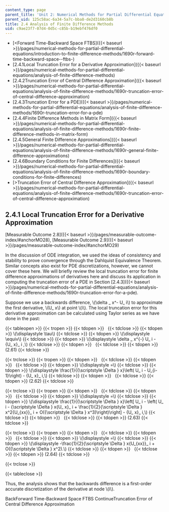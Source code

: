 ```yaml
---
content_type: page
parent_title: 'Unit 2: Numerical Methods for Partial Differential Equations'
parent_uid: 125c58ac-6a34-5a7c-bba8-de2d3160cb8b
title: 2.4 Analysis of Finite Difference Methods
uid: c9ae23f7-07d4-0d5c-c85b-b19ebf476df0
---
```


*   [<Forward Time-Backward Space FTBS]({{< baseurl >}}/pages/numerical-methods-for-partial-differential-equations/introduction-to-finite-difference-methods/1690r-forward-time-backward-space--ftbs-)
*   [2.4.1Local Truncation Error for a Derivative Approximation]({{< baseurl >}}/pages/numerical-methods-for-partial-differential-equations/analysis-of-finite-difference-methods)
*   [2.4.2Truncation Error of Central Difference Approximation]({{< baseurl >}}/pages/numerical-methods-for-partial-differential-equations/analysis-of-finite-difference-methods/1690r-truncation-error-of-central-difference-approximation)
*   [2.4.3Truncation Error for a PDE]({{< baseurl >}}/pages/numerical-methods-for-partial-differential-equations/analysis-of-finite-difference-methods/1690r-truncation-error-for-a-pde)
*   [2.4.4Finite Difference Methods in Matrix Form]({{< baseurl >}}/pages/numerical-methods-for-partial-differential-equations/analysis-of-finite-difference-methods/1690r-finite-difference-methods-in-matrix-form)
*   [2.4.5General Finite Difference Approximations]({{< baseurl >}}/pages/numerical-methods-for-partial-differential-equations/analysis-of-finite-difference-methods/1690r-general-finite-difference-approximations)
*   [2.4.6Boundary Conditions for Finite Differences]({{< baseurl >}}/pages/numerical-methods-for-partial-differential-equations/analysis-of-finite-difference-methods/1690r-boundary-conditions-for-finite-differences)
*   [\>Truncation Error of Central Difference Approximation]({{< baseurl >}}/pages/numerical-methods-for-partial-differential-equations/analysis-of-finite-difference-methods/1690r-truncation-error-of-central-difference-approximation)

2.4.1 Local Truncation Error for a Derivative Approximation
-----------------------------------------------------------

[Measurable Outcome 2.8]({{< baseurl >}}/pages/measurable-outcome-index/#anchorMO28), [Measurable Outcome 2.9]({{< baseurl >}}/pages/measurable-outcome-index/#anchorMO29)

In the discussion of ODE integration, we used the ideas of consistency and stability to prove convergence through the Dahlquist Equivalence Theorem. Similar concepts also exist for PDE discretizations, however, we cannot cover these here. We will briefly review the local truncation error for finite difference approximations of derivatives here and discuss its application in computing the truncation error of a PDE in Section [2.4.3]({{< baseurl >}}/pages/numerical-methods-for-partial-differential-equations/analysis-of-finite-difference-methods/1690r-truncation-error-for-a-pde).

Suppose we use a backwards difference, \\(\\delta \_ x^- U\_ i\\) to approximate the first derivative, \\(U\_ x\\) at point \\(i\\). The local truncation error for this derivative approximation can be calculated using Taylor series as we have done in the past:

{{< tableopen >}}
{{< tropen >}}
{{< tdopen >}}
 
{{< tdclose >}}
{{< tdopen >}}
\\(\\displaystyle \\tau\\)
{{< tdclose >}}
{{< tdopen >}}
\\(\\displaystyle \\equiv\\)
{{< tdclose >}}
{{< tdopen >}}
\\(\\displaystyle \\delta \_ x^{-} U\_ i - {U\_ x}\_ i ,\\)
{{< tdclose >}}
{{< tdopen >}}
 
{{< tdclose >}}
{{< tdopen >}}
(2.61)
{{< tdclose >}}

{{< trclose >}}
{{< tropen >}}
{{< tdopen >}}
 
{{< tdclose >}}
{{< tdopen >}}
 
{{< tdclose >}}
{{< tdopen >}}
\\(\\displaystyle =\\)
{{< tdclose >}}
{{< tdopen >}}
\\(\\displaystyle \\frac{1}{{\\scriptstyle \\Delta } x}\\left( U\_ i - U\_{i-1}\\right) - {U\_ x}\_ i,\\)
{{< tdclose >}}
{{< tdopen >}}
 
{{< tdclose >}}
{{< tdopen >}}
(2.62)
{{< tdclose >}}

{{< trclose >}}
{{< tropen >}}
{{< tdopen >}}
 
{{< tdclose >}}
{{< tdopen >}}
 
{{< tdclose >}}
{{< tdopen >}}
\\(\\displaystyle =\\)
{{< tdclose >}}
{{< tdopen >}}
\\(\\displaystyle \\frac{1}{{\\scriptstyle \\Delta } x}\\left\[ U\_ i - \\left( U\_ i - {\\scriptstyle \\Delta } x{U\_ x}\_ i + \\frac{1}{2}{\\scriptstyle \\Delta } x^2{U\_{xx}}\_ i + O({\\scriptstyle \\Delta } x^3)\\right)\\right\] - {U\_ x}\_ i,\\)
{{< tdclose >}}
{{< tdopen >}}
 
{{< tdclose >}}
{{< tdopen >}}
(2.63)
{{< tdclose >}}

{{< trclose >}}
{{< tropen >}}
{{< tdopen >}}
 
{{< tdclose >}}
{{< tdopen >}}
 
{{< tdclose >}}
{{< tdopen >}}
\\(\\displaystyle =\\)
{{< tdclose >}}
{{< tdopen >}}
\\(\\displaystyle -\\frac{1}{2}{\\scriptstyle \\Delta } x{U\_{xx}}\_ i + O({\\scriptstyle \\Delta } x^2).\\)
{{< tdclose >}}
{{< tdopen >}}
 
{{< tdclose >}}
{{< tdopen >}}
(2.64)
{{< tdclose >}}

{{< trclose >}}

{{< tableclose >}}

Thus, the analysis shows that the backwards difference is a first-order accurate discretization of the derivative at node \\(i\\).

BackForward Time-Backward Space FTBS ContinueTruncation Error of Central Difference Approximation